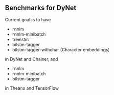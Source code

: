 Benchmarks for DyNet
--------------------

Current goal is to have
* rnnlm
* rnnlm-minibatch
* treelstm
* bilstm-tagger
* bilstm-tagger-withchar (Character embeddings)

in DyNet and Chainer, and

* rnnlm
* rnnlm-minibatch
* bilstm-tagger

in Theano and TensorFlow
